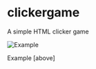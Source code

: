 # clickergame
A simple HTML clicker game

![Example](https://i.slimediamond.ml/xNfAZAMDMq5J.png)

Example [above]

